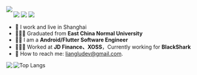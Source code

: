   <img align="left" src="https://github-readme-stats.vercel.app/api?username=LiangLuDev&show_icons=truehide_title=true&theme=material-palenight&count_private=true&hide=prs,contribs" />
  

   [![](https://img.shields.io/badge/dynamic/json?color=000000&label=GitHub&query=%24.data.totalSubs&suffix=%20followers&url=https%3A%2F%2Fapi.spencerwoo.com%2Fsubstats%2F%3Fsource%3Dgithub%26queryKey%3DLiangLuDev)](https://github.com/LiangLuDev)
   [![](https://img.shields.io/badge/dynamic/json?color=DC143C&label=%E5%BE%AE%E5%8D%9A&query=%24.data.totalSubs&suffix=%20%E7%B2%89%E4%B8%9D&url=https%3A%2F%2Fapi.spencerwoo.com%2Fsubstats%2F%3Fsource%3Dweibo%26queryKey%3D5129514664)](https://weibo.com/LuLiangDev)
   [![](https://img.shields.io/badge/dynamic/json?color=1E90FF&label=%E7%9F%A5%E4%B9%8E&query=%24.data.totalSubs&suffix=%20%E5%85%B3%E6%B3%A8%E8%80%85&url=https%3A%2F%2Fapi.spencerwoo.com%2Fsubstats%2F%3Fsource%3Dzhihu%26queryKey%3Dluliang-92)](https://www.zhihu.com/people/luliang-92)

  - 🔭 I work and live in Shanghai 
  - 👨🏻‍🎓 Graduated from **East China Normal University**
  - 👨‍💻 I am a **Android/Flutter Software Engineer**
  - 🧑🏻‍💻 Worked at **JD Finance、XOSS**，Currently working for **BlackShark**
  - 📮 How to reach me: liangludev@gmail.com.
  
  <img align="left" src="https://github-readme-stats.vercel.app/api?username=LiangLuDev&show_icons=truehide_title=true&theme=material-palenight&count_private=true&hide=prs,contribs" />
  
  ![Top Langs](https://github-readme-stats.vercel.app/api/top-langs/?username=LiangLuDev&layout=compact&theme=material-palenight)
